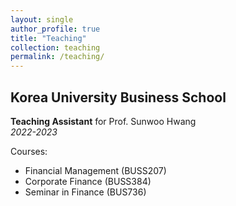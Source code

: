 ```yaml
---
layout: single
author_profile: true
title: "Teaching"
collection: teaching
permalink: /teaching/
---
```


## Korea University Business School  
**Teaching Assistant** for Prof. Sunwoo Hwang  
*2022-2023*  

Courses:
- Financial Management (BUSS207)
- Corporate Finance (BUSS384) 
- Seminar in Finance (BUS736)
